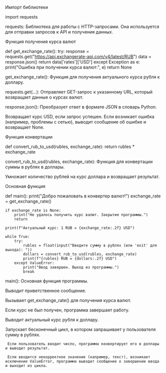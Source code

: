 Импорт библиотеки

import requests


 requests: Библиотека для работы с HTTP-запросами. Она используется для отправки запросов к API и получения данных.

Функция получения курса валют

def get_exchange_rate():
    try:
        response = requests.get("https://api.exchangerate-api.com/v4/latest/RUB")
        data = response.json()
        return data['rates']['USD']
    except Exception as e:
        print("Ошибка при получении курса валют:", e)
        return None


 get_exchange_rate(): Функция для получения актуального курса рубля к доллару.

  requests.get(...): Отправляет GET-запрос к указанному URL, который возвращает данные о курсах валют.

  response.json(): Преобразует ответ в формате JSON в словарь Python.

  Возвращает курс USD, если запрос успешен. Если возникает ошибка (например, проблемы с сетью), выводит сообщение об ошибке и возвращает None.

Функция конвертации

def convert_rub_to_usd(rubles, exchange_rate):
    return rubles * exchange_rate


 convert_rub_to_usd(rubles, exchange_rate): Функция для конвертации суммы в рублях в доллары.

   Умножает количество рублей на курс доллара и возвращает результат.

Основная функция

def main():
    print("Добро пожаловать в конвертер валют!")
    exchange_rate = get_exchange_rate()

    if exchange_rate is None:
        print("Не удалось получить курс валют. Закрытие программы.")
        return

    print(f"Актуальный курс: 1 RUB = {exchange_rate:.2f} USD")

    while True:
        try:
            rubles = float(input("Введите сумму в рублях (или 'exit' для выхода): "))
            dollars = convert_rub_to_usd(rubles, exchange_rate)
            print(f"{rubles} RUB = {dollars:.2f} USD")
        except ValueError:
            print("Ввод завершен. Выход из программы.")
            break


main(): Основная функция программы.

   Выводит приветственное сообщение.

   Вызывает get_exchange_rate() для получения курса валют.

   Если курс не был получен, программа завершает работу.

   Выводит актуальный курс рубля к доллару.

   Запускает бесконечный цикл, в котором запрашивает у пользователя сумму в рублях.

     Если пользователь вводит число, программа конвертирует его в доллары и выводит результат.

     Если вводится некорректное значение (например, текст), возникает исключение ValueError, программа выводит сообщение о завершении ввода и выходит из цикла.
